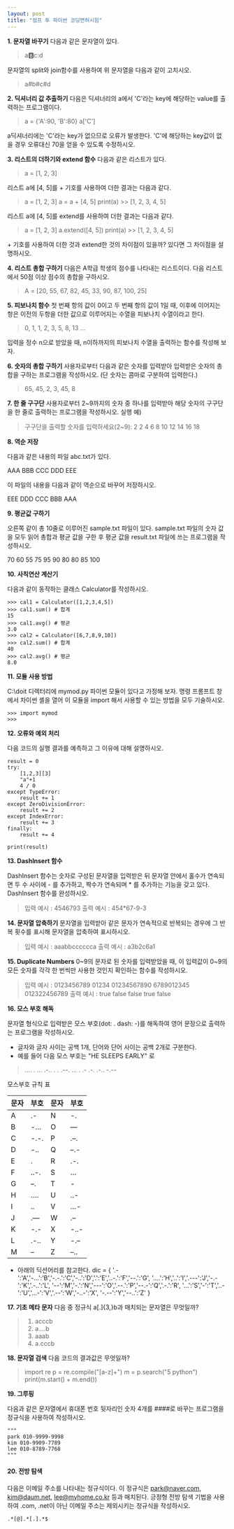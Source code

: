 ```yaml
---
layout: post
title: "점프 투 파이썬 코딩면허시험"
---
```




**1. 문자열 바꾸기**
다음과 같은 문자열이 있다.

> a:b:c:d


문자열의 split와 join함수를 사용하여 위 문자열을 다음과 같이 고치시오.

> a#b#c#d



**2. 딕셔너리 값 추출하기**
다음은 딕셔너리의 a에서 'C'라는 key에 해당하는 value를 출력하는 프로그램이다.

> a = {'A':90, 'B':80}
> a['C']


a딕셔너리에는 'C'라는 key가 없으므로 오류가 발생한다. 'C'에 해당하는 key값이 없을 경우 오류대신 70을 얻을 수 있도록 수정하시오.



**3. 리스트의 더하기와 extend 함수**
다음과 같은 리스트가 있다.

> a = [1, 2, 3]


리스트 a에 [4, 5]를 + 기호를 사용하여 더한 결과는 다음과 같다.

> a = [1, 2, 3]
> a = a + [4, 5]
> print(a)
> \>> [1, 2, 3, 4, 5]


리스트 a에 [4, 5]를 extend를 사용하여 더한 결과는 다음과 같다.

> a = [1, 2, 3]
> a.extend([4, 5])
> print(a)
> \>> [1, 2, 3, 4, 5]

\+ 기호를 사용하여 더한 것과 extend한 것의 차이점이 있을까? 있다면 그 차이점을 설명하시오.



**4. 리스트 총합 구하기**
다음은 A학급 학생의 점수를 나타내는 리스트이다. 다음 리스트에서 50점 이상 점수의 총합을 구하시오.

> A = [20, 55, 67, 82, 45, 33, 90, 87, 100, 25]



**5. 피보나치 함수**
첫 번째 항의 값이 0이고 두 번째 항의 값이 1일 때, 이후에 이어지는 항은 이전의 두항을 더한 값으로 이루어지는 수열을 피보나치 수열이라고 한다.

> 0, 1, 1, 2, 3, 5, 8, 13 ...

입력을 정수 n으로 받았을 때, n이하까지의 피보나치 수열을 출력하는 함수를 작성해 보자.



**6. 숫자의 총합 구하기**
사용자로부터 다음과 같은 숫자를 입력받아 입력받은 숫자의 총합을 구하는 프로그램을 작성하시오.
(단 숫자는 콤마로 구분하여 입력한다.)

> 65, 45, 2, 3, 45, 8



**7. 한 줄 구구단**
사용자로부터 2~9까지의 숫자 중 하나를 입력받아 해당 숫자의 구구단을 한 줄로 출력하는 프로그램을 작성하시오.
실행 예)

> 구구단을 출력할 숫자를 입력하세요(2~9): 2
> 2 4 6 8 10 12 14 16 18



**8. 역순 저장**

다음과 같은 내용의 파일 abc.txt가 있다.

AAA
BBB
CCC
DDD
EEE

이 파일의 내용을 다음과 같이 역순으로 바꾸어 저장하시오.

EEE
DDD
CCC
BBB
AAA



**9. 평균값 구하기**

오른쪽 같이 총 10줄로 이루어진 sample.txt 파일이 있다. sample.txt 파일의 숫자 값을 모두 읽어 총합과 평균 값을 구한 후 평균 값을 result.txt 파일에 쓰는 프로그램을 작성하시오.

70
60
55
75
95
90
80
80
85
100



**10. 사칙연산 계산기**

다음과 같이 동작하는 클래스 Calculator를 작성하시오.

```
>>> cal1 = Calculator([1,2,3,4,5])
>>> cal1.sum() # 합계
15
>>> cal1.avg() # 평균
3.0
>>> cal2 = Calculator([6,7,8,9,10])
>>> cal2.sum() # 합계
40
>>> cal2.avg() # 평균
8.0
```



**11. 모듈 사용 방법**

C:\doit 디렉터리에 mymod.py 파이썬 모듈이 있다고 가정해 보자. 명령 프롬프트 창에서 차이썬 셸을 열어 이 모듈을 import 해서 사용할 수 있는 방법을 모두 기술하시오. 

```
>>> import mymod
>>>
```



**12. 오류와 예외 처리**

다음 코드의 실행 결과를 예측하고 그 이유에 대해 설명하시오.

```
result = 0
try:
    [1,2,3][3]
    "a"+1
    4 / 0
except TypeError:
    result += 1
except ZeroDivisionError:
    result += 2
except IndexError:
    result += 3
finally:
    result += 4

print(result)
```



**13. DashInsert 함수**

DashInsert 함수는 숫자로 구성된 문자열을 입력받은 뒤 문자열 안에서 홀수가 연속되면 두 수 사이에 - 를 추가하고, 짝수가 연속되며 * 를 추가하는 기능을 갖고 있다. DashInsert 함수를 완성하시오.

> 입력 예시 : 4546793
> 출력 예시 : 454*67-9-3



**14. 문자열 압축하기**
문자열을 입력받아 같은 문자가 연속적으로 반복되는 경우에 그 반복 횟수를 표시해 문자열을 압축하여 표시하시오.

> 입력 예시 : aaabbcccccca
> 출력 예시 : a3b2c6a1



**15. Duplicate Numbers**
0~9의 문자로 된 숫자를 입력받았을 때, 이 입력값이 0~9의 모든 숫자를 각각 한 번씩만 사용한 것인지 확인하는 함수를 작성하시오.

> 입력 예시 : 0123456789 01234 01234567890 6789012345 012322456789
> 출력 예시 : true false false true false



**16. 모스 부호 해독**

문자열 형식으로 입력받은 모스 부호(dot: . dash: -)를 해독하여 영어 문장으로 출력하는 프로그램을 작성하시오.

- 글자와 글자 사이는 공백 1개, 단어와 단어 사이는 공백 2개로 구분한다.
- 예를 들어 다음 모스 부호는 "HE SLEEPS EARLY" 로 

> .... . ... .-.. . . .--. ... . .- .-. .-.. -.--



모스부호 규칙 표

| 문자 | 부호 | 문자 | 부호 |
| :--- | :--- | :--- | :--- |
| A    | .-   | N    | -.   |
| B    | -…   | O    | —    |
| C    | -.-. | P    | .–.  |
| D    | -..  | Q    | –.-  |
| E    | .    | R    | .-.  |
| F    | ..-. | S    | …    |
| G    | –.   | T    | -    |
| H    | ….   | U    | ..-  |
| I    | ..   | V    | …-   |
| J    | .—   | W    | .–   |
| K    | -.-  | X    | -..- |
| L    | .-.. | Y    | -.–  |
| M    | –    | Z    | –..  |


* 아래의 딕션어리를 참고한다.
dic = {
    '.-':'A','-...':'B','-.-.':'C','-..':'D','.':'E','..-.':'F','--.':'G',
    '....':'H','..':'I','.---':'J','-.-':'K','.-..':'L',
    '--':'M','-.':'N','---':'O','.--.':'P','--.-':'Q','.-.':'R',
    '...':'S','-':'T','..-':'U','...-':'V','.--':'W','-..-':'X',
    '-.--':'Y','--..':'Z'
}


**17. 기초 메타 문자**
다음 중 정규식 a[.]{3,}b과 매치되는 문자열은 무엇일까?

> 1. acccb
> 2. a....b
> 3. aaab
> 4. a.cccb



**18. 문자열 검색**
다음 코드의 결과값은 무엇일까?

> import re
> p = re.compile("[a-z]+")
> m = p.search("5 python")
> print(m.start() + m.end())



**19. 그루핑**

다음과 같은 문자열에서 휴대폰 번호 뒷자리인 숫자 4개를 ####로 바꾸는 프로그램을 정규식을 사용하여 작성하시오.

```
"""
park 010-9999-9998
kim 010-9909-7789
lee 010-8789-7768
"""
```



#### **20. 전방 탐색**

다음은 이메일 주소를 나타내는 정규식이다. 이 정규식은 park@naver.com, kim@daum.net, lee@myhome.co.kr 등과 매치된다. 긍정형 전방 탐색 기법을 사용하여 .com, .net이 아닌 이메일 주소는 제외시키는 정규식을 작성하시오.

```
.*[@].*[.].*$
```
